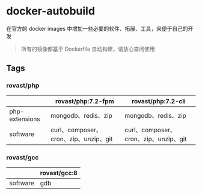 # docker-autobuild

在官方的 docker images 中增加一些必要的软件、拓展、工具，来便于自己的开发

> 所有的镜像都基于 Dockerfile 自动构建，请放心查阅使用

## Tags

### rovast/php

|            | rovast/php:7.2-fpm                    | rovast/php:7.2-cli                    |
| ---------- | ------------------------------------- | ------------------------------------- |
| php-extensions | mongodb、redis、zip                   | mongodb、redis、zip                   |
| software   | curl、composer、cron、zip、unzip、git | curl、composer、cron、zip、unzip、git |

### rovast/gcc

|            | rovast/gcc:8                    |
| ---------- | ------------------------------- |
| software   | gdb |

